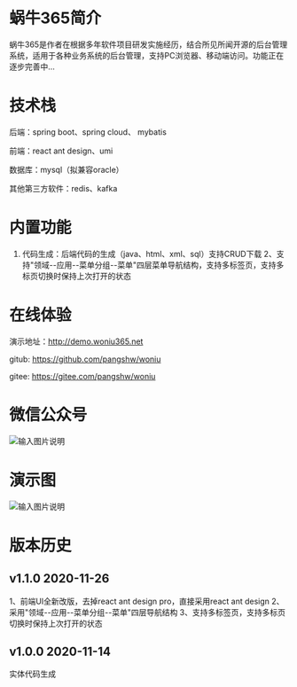 # 蜗牛365简介

蜗牛365是作者在根据多年软件项目研发实施经历，结合所见所闻开源的后台管理系统，适用于各种业务系统的后台管理，支持PC浏览器、移动端访问。功能正在逐步完善中...

# 技术栈

后端：spring boot、spring cloud、 mybatis

前端：react ant design、umi

数据库：mysql（拟兼容oracle）

其他第三方软件：redis、kafka

# 内置功能

1. 代码生成：后端代码的生成（java、html、xml、sql）支持CRUD下载
2、支持"领域--应用--菜单分组--菜单"四层菜单导航结构，支持多标签页，支持多标页切换时保持上次打开的状态

# 在线体验

演示地址：http://demo.woniu365.net

gitub: https://github.com/pangshw/woniu

gitee: https://gitee.com/pangshw/woniu

# 微信公众号
![输入图片说明](https://images.gitee.com/uploads/images/2020/1114/224259_0512276e_1799057.jpeg "qrcode_for_gh_7e4bc660acfa_258.jpg")

# 演示图
![输入图片说明](https://images.gitee.com/uploads/images/2020/1114/210355_d40c8b66_1799057.png "p1.png")

# 版本历史

## v1.1.0 2020-11-26
1、前端UI全新改版，去掉react ant design pro，直接采用react ant design
2、采用"领域--应用--菜单分组--菜单"四层导航结构
3、支持多标签页，支持多标页切换时保持上次打开的状态

 ## v1.0.0 2020-11-14
 实体代码生成
